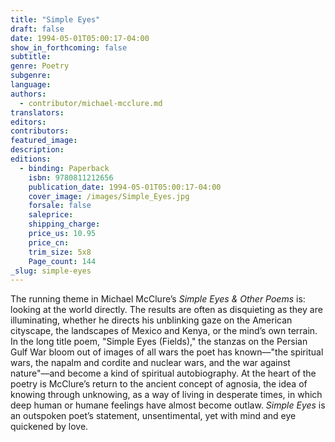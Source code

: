 ```yaml
---
title: "Simple Eyes"
draft: false
date: 1994-05-01T05:00:17-04:00
show_in_forthcoming: false
subtitle:
genre: Poetry
subgenre:
language:
authors:
  - contributor/michael-mcclure.md
translators:
editors:
contributors:
featured_image:
description:
editions:
  - binding: Paperback
    isbn: 9780811212656
    publication_date: 1994-05-01T05:00:17-04:00
    cover_image: /images/Simple_Eyes.jpg
    forsale: false
    saleprice:
    shipping_charge:
    price_us: 10.95
    price_cn:
    trim_size: 5x8
    Page_count: 144
_slug: simple-eyes
---
```


The running theme in Michael McClure’s _Simple Eyes & Other Poems_ is: looking at the world directly. The results are often as disquieting as they are illuminating, whether he directs his unblinking gaze on the American cityscape, the landscapes of Mexico and Kenya, or the mind’s own terrain. In the long title poem, "Simple Eyes (Fields)," the stanzas on the Persian Gulf War bloom out of images of all wars the poet has known––"the spiritual wars, the napalm and cordite and nuclear wars, and the war against nature"––and become a kind of spiritual autobiography. At the heart of the poetry is McClure’s return to the ancient concept of agnosia, the idea of knowing through unknowing, as a way of living in desperate times, in which deep human or humane feelings have almost become outlaw. _Simple Eyes_ is an outspoken poet’s statement, unsentimental, yet with mind and eye quickened by love.

